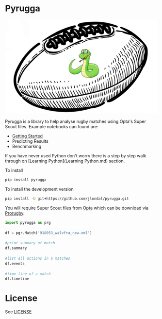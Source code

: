 # Pyrugga

![](logo.png)

Pyrugga is a library to help analyse rugby matches using Opta's Super Scout files. Example notebooks can found are:

* [Getting Started](https://github.com/jlondal/pyrugga/blob/master/jupyter/tuts/Getting%20Started.ipynb)
* Predicting Results
* Benchmarking


If you have never used Python don't worry there is a step by step walk through on [Learning Python](Learning Python.md) section.



To install

```bash
pip install pyrugga
```

To install the development version

```bash
pip install -U git+https://github.com/jlondal/pyrugga.git
```

You will require Super Scout files from [Opta](https://www.youtube.com/watch?v=AVmqCoF5qeU) which can be download via [Prorugby](https://optaprorugby.com).


```python
import pyrugga as prg

df = pgr.Match('918053_walvfra_new.xml')

#print summary of match
df.summary

#list all actions in a matches
df.events

#time line of a match
df.timeline
```

# License

See [LICENSE](LICENSE)
